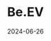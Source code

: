 ---  
layout: startup_page  
title: "Be.EV"  
id: "beev.co.uk"  
permalink: "/beevbeev.co.uk06262024/"  
website: "https://be-ev.co.uk/"  
funding_round: "Debt"  
funding_amount: "£55M"  
investors: "NatWest, KfW IPEX-Bank"  
about: "Be.EV is the UK's fastest-growing electric vehicle (EV) charging network, focused on expanding access to rapid and ultra-rapid charging infrastructure across the country. They aim to bring reliable charging solutions to underserved communities, particularly outside of major metropolitan areas. Their network utilizes renewable energy sources to support a greener transportation system."  
markets: "Cleantech, Energy, Transportation, Utilities"  
hq: "Manchester, England, United Kingdom"  
founded_year: "2019"  
linkedin: "https://www.linkedin.com/company/be-ev"  
twitter: "https://twitter.com/BeEV_Charging"  
instagram: ""  
facebook: "https://www.facebook.com/Be.EVchargingnetwork"  
crunchbase: "https://www.crunchbase.com/organization/be-ev"  
pitchbook: "https://pitchbook.com/profiles/company/465189-04"  

date_display: "26-Jun-2024"  
date: "2024-06-26"

# SEO Optimization  
meta_title: "Be.EV - Debt Funding (£55M)"  
meta_description: "Be.EV, Be.EV is the UK's fastest-growing electric vehicle (EV) charging network, focused on expanding access to rapid and ultra-rapid charging infrastructure..."  
meta_keywords: "Be.EV, Cleantech, Energy, Transportation, Utilities, Debt funding"  
canonical_url: "https://startup.projectstartups.com/beevbeev.co.uk06262024/"  
---
